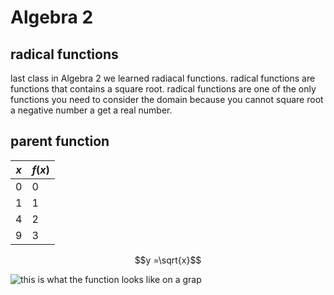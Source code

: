 # Algebra 2

## radical functions

last class in Algebra 2 we learned radiacal functions. radical functions are functions that contains a square root. radical functions are one of the only functions you need to consider the domain because you cannot square root a negative number a get a real number. 

## parent function 

| $x$ | $f(x)$ |   
|---|--------|
| 0 | 0      |
| 1 | 1      | 
| 4 | 2      | 
| 9 | 3      |

$$y =\sqrt{x}$$

![this is what the function looks like on a grap](https://www.varsitytutors.com/assets/vt-hotmath-legacy/hotmath_help/topics/graphing-square-root-functions/graph-1.gif)  


